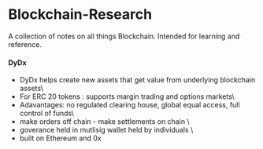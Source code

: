 # Blockchain-Research
A collection of notes on all things Blockchain. Intended for learning and reference. 

#### DyDx
  - DyDx helps create new assets that get value from underlying blockchain assets\
  - For ERC 20 tokens : supports margin trading and options markets\
  - Adavantages: no regulated clearing house, global equal access, full control of funds\
  - make orders off chain - make settlements on chain \
  - goverance held in mutlisig wallet held by individuals \
  - built on Ethereum and 0x
